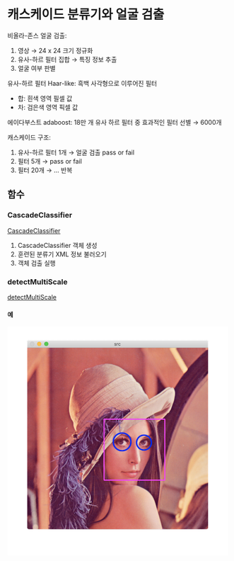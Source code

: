 # 캐스케이드 분류기와 얼굴 검출

비올라-존스 얼굴 검출:

1. 영상 → 24 x 24 크기 정규화
2. 유사-하르 필터 집합 → 특징 정보 추출
3. 얼굴 여부 판별

유사-하르 필터 Haar-like: 흑백 사각형으로 이루어진 필터
- 합: 흰색 영역 필셀 값
- 차: 검은색 영역 픽셀 값

에이다부스트 adaboost: 18만 개 유사 하르 필터 중 효과적인 필터 선별 → 6000개

캐스케이드 구조:

1. 유사-하르 필터 1개 → 얼굴 검출 pass or fail
2. 필터 5개 → pass or fail
3. 필터 20개 → ... 반복

## 함수

### CascadeClassifier

[CascadeClassifier](https://docs.opencv.org/master/d1/de5/classcv_1_1CascadeClassifier.html)

1. CascadeClassifier 객체 생성
2. 훈련된 분류기 XML 정보 불러오기
3. 객체 검출 실행

### detectMultiScale

[detectMultiScale](https://docs.opencv.org/master/d1/de5/classcv_1_1CascadeClassifier.html#aaf8181cb63968136476ec4204ffca498)

#### 예

![](images/detect.face.png)
